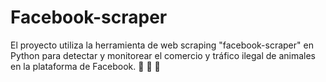 # Facebook-scraper

El proyecto utiliza la herramienta de web scraping "facebook-scraper" en Python para detectar y monitorear el comercio y tráfico ilegal de animales en la plataforma de Facebook. :gorilla: :paw_prints: 	:panda_face:
